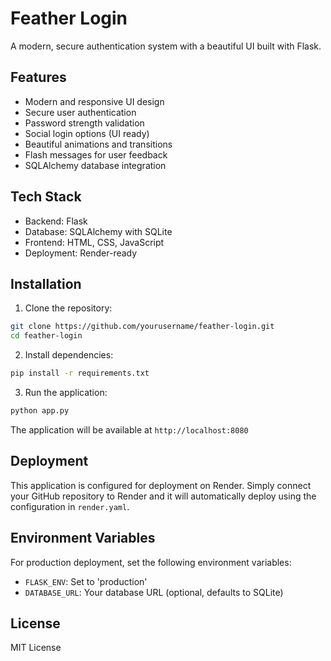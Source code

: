 # Feather Login

A modern, secure authentication system with a beautiful UI built with Flask.

## Features

- Modern and responsive UI design
- Secure user authentication
- Password strength validation
- Social login options (UI ready)
- Beautiful animations and transitions
- Flash messages for user feedback
- SQLAlchemy database integration

## Tech Stack

- Backend: Flask
- Database: SQLAlchemy with SQLite
- Frontend: HTML, CSS, JavaScript
- Deployment: Render-ready

## Installation

1. Clone the repository:
```bash
git clone https://github.com/yourusername/feather-login.git
cd feather-login
```

2. Install dependencies:
```bash
pip install -r requirements.txt
```

3. Run the application:
```bash
python app.py
```

The application will be available at `http://localhost:8080`

## Deployment

This application is configured for deployment on Render. Simply connect your GitHub repository to Render and it will automatically deploy using the configuration in `render.yaml`.

## Environment Variables

For production deployment, set the following environment variables:
- `FLASK_ENV`: Set to 'production'
- `DATABASE_URL`: Your database URL (optional, defaults to SQLite)

## License

MIT License
